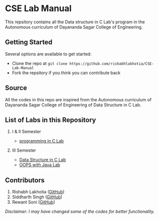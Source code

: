 # CSE Lab Manual
This repsitory contains all the Data structure in C Lab's program in the Autonomous curriculum of Dayananda Sagar College of Engineering.

## Getting Started
Several options are available to get started:
* Clone the repo at `git clone https://github.com/rishabhlakhotia/CSE-Lab-Manual`
* Fork the repsitory if you think you can contribute back

## Source
All the codes in this repo are inspired from the Autonomous curriculum of Dayananda Sagar College of Engineering of Data Structure in C Lab.

## List of Labs in this Repository
1. I & II Semester
   * [programming in C Lab](/I%20%25%20II%20Semester/Programming-in-C)

2. III Semester
   * [Data Structure in C Lab](/III%20Semester/Data-Structure-in-C)
   * [OOPS with Java Lab](/III%20Semester/OOPS-With-Java)


## Contributors
1. Rishabh Lakhotia ([GitHub](https://github.com/rishabhlakhotia))
2. Siddharth Singh ([GitHub](https://github.com/cddharthsingh))
3. Rewant Soni ([GitHub](https://github.com/rewantsoni))

*Disclaimer: I may have changed some of the codes for better functionality.*
